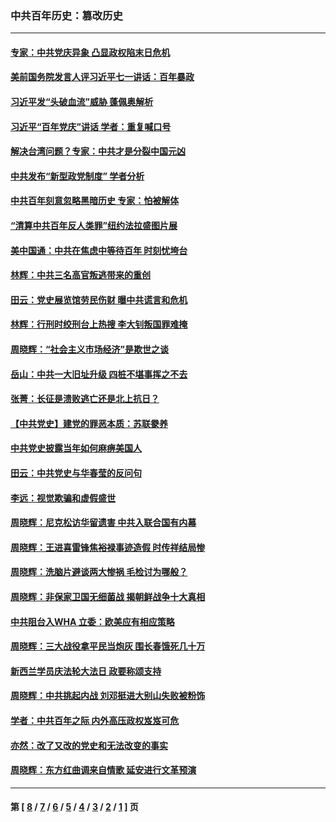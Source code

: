 ### 中共百年历史：篡改历史
---
#### [专家：中共党庆异象 凸显政权陷末日危机](../../pages/nf1176115/n13067084.md?07180430) 
#### [美前国务院发言人评习近平七一讲话：百年暴政](../../pages/nf1176115/n13066986.md?07180430) 
#### [习近平发“头破血流”威胁 蓬佩奥解析](../../pages/nf1176115/n13063604.md?07180430) 
#### [习近平“百年党庆”讲话 学者：重复喊口号](../../pages/nf1176115/n13061411.md?07180430) 
#### [解决台湾问题？专家：中共才是分裂中国元凶](../../pages/nf1176115/n13060811.md?07180430) 
#### [中共发布“新型政党制度” 学者分析](../../pages/nf1176115/n13056354.md?07180430) 
#### [中共百年刻意忽略黑暗历史 专家：怕被解体](../../pages/nf1176115/n13056056.md?07180430) 
#### [“清算中共百年反人类罪”纽约法拉盛图片展](../../pages/nf1176115/n13052220.md?07180430) 
#### [美中国通：中共在焦虑中等待百年 时刻忧垮台](../../pages/nf1176115/n13048820.md?07180430) 
#### [林辉：中共三名高官叛逃带来的重创](../../pages/nf1176115/n13035206.md?07180430) 
#### [田云：党史展览馆劳民伤财 曝中共谎言和危机](../../pages/nf1176115/n13033900.md?07180430) 
#### [林辉：行刑时绞刑台上热搜 李大钊叛国罪难掩](../../pages/nf1176115/n13031965.md?07180430) 
#### [周晓辉：“社会主义市场经济”是欺世之谈](../../pages/nf1176115/n13024090.md?07180430) 
#### [岳山：中共一大旧址升级 四桩不堪事挥之不去](../../pages/nf1176115/n13021697.md?07180430) 
#### [张菁：长征是溃败逃亡还是北上抗日？](../../pages/nf1176115/n13020585.md?07180430) 
#### [【中共党史】建党的罪恶本质：苏联豢养](../../pages/nf1176115/n13011888.md?07180430) 
#### [中共党史披露当年如何麻痹美国人](../../pages/nf1176115/n12966400.md?07180430) 
#### [田云：中共党史与华春莹的反问句](../../pages/nf1176115/n12765178.md?07180430) 
#### [李远：视觉欺骗和虚假盛世](../../pages/nf1176115/n12993376.md?07180430) 
#### [周晓辉：尼克松访华留遗害 中共入联合国有内幕](../../pages/nf1176115/n12991422.md?07180430) 
#### [周晓辉：王进喜雷锋焦裕禄事迹造假 时传祥结局惨](../../pages/nf1176115/n12985497.md?07180430) 
#### [周晓辉：洗脑片避谈两大惨祸 毛检讨为哪般？](../../pages/nf1176115/n12971285.md?07180430) 
#### [周晓辉：非保家卫国无细菌战 揭朝鲜战争十大真相](../../pages/nf1176115/n12954161.md?07180430) 
#### [中共阻台入WHA 立委：欧美应有相应策略](../../pages/nf1176115/n12939343.md?07180430) 
#### [周晓辉：三大战役拿平民当炮灰 围长春饿死几十万](../../pages/nf1176115/n12934921.md?07180430) 
#### [新西兰学员庆法轮大法日 政要称颂支持](../../pages/nf1176115/n12932715.md?07180430) 
#### [周晓辉：中共挑起内战 刘邓挺进大别山失败被粉饰](../../pages/nf1176115/n12929004.md?07180430) 
#### [学者：中共百年之际 内外高压政权岌岌可危](../../pages/nf1176115/n12925426.md?07180430) 
#### [亦然：改了又改的党史和无法改变的事实](../../pages/nf1176115/n12919443.md?07180430) 
#### [周晓辉：东方红曲调来自情歌 延安进行文革预演](../../pages/nf1176115/n12914429.md?07180430) 

---
#### 第 [ [8](./8.md?07180430) / [7](./7.md?07180430) / [6](./6.md?07180430) / [5](./5.md?07180430) / [4](./4.md?07180430) / [3](./3.md?07180430) / [2](./2.md?07180430) / [1](./1.md?07180430) ] 页
